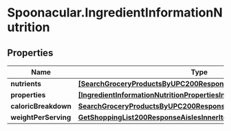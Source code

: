 # Spoonacular.IngredientInformationNutrition

## Properties

Name | Type | Description | Notes
------------ | ------------- | ------------- | -------------
**nutrients** | [**[SearchGroceryProductsByUPC200ResponseNutritionNutrientsInner]**](SearchGroceryProductsByUPC200ResponseNutritionNutrientsInner.md) |  | 
**properties** | [**[IngredientInformationNutritionPropertiesInner]**](IngredientInformationNutritionPropertiesInner.md) |  | 
**caloricBreakdown** | [**SearchGroceryProductsByUPC200ResponseNutritionCaloricBreakdown**](SearchGroceryProductsByUPC200ResponseNutritionCaloricBreakdown.md) |  | 
**weightPerServing** | [**GetShoppingList200ResponseAislesInnerItemsInnerMeasuresOriginal**](GetShoppingList200ResponseAislesInnerItemsInnerMeasuresOriginal.md) |  | 


